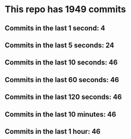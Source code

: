 # This repo has 1949 commits

## Commits in the last 1 second: 4
## Commits in the last 5 seconds: 24
## Commits in the last 10 seconds: 46
## Commits in the last 60 seconds: 46
## Commits in the last 120 seconds: 46
## Commits in the last 10 minutes: 46
## Commits in the last 1 hour: 46
